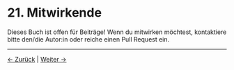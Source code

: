# 21. Mitwirkende

Dieses Buch ist offen für Beiträge! Wenn du mitwirken möchtest, kontaktiere bitte den/die Autor:in oder reiche einen Pull Request ein.

---
<div class="navigation-links">
<a href="20_Glossar.md" class="nav-link prev-link">← Zurück</a> | <a href="22_Change-Log.md" class="nav-link next-link">Weiter →</a>
</div>
